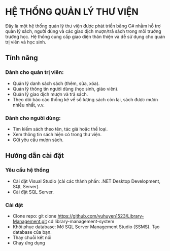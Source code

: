# HỆ THỐNG QUẢN LÝ THƯ VIỆN
Đây là một hệ thống quản lý thư viện được phát triển bằng C# nhằm hỗ trợ quản lý sách, người dùng và các giao dịch mượn/trả sách trong môi trường trường học. Hệ thống cung cấp giao diện thân thiện và dễ sử dụng cho quản trị viên và học sinh.

## Tính năng
### Dành cho quản trị viên:
- Quản lý danh sách sách (thêm, sửa, xóa).
- Quản lý thông tin người dùng (học sinh, giáo viên).
- Quản lý giao dịch mượn và trả sách.
- Theo dõi báo cáo thống kê về số lượng sách còn lại, sách được mượn nhiều nhất, v.v.

### Dành cho người dùng:
- Tìm kiếm sách theo tên, tác giả hoặc thể loại.
- Xem thông tin sách hiện có trong thư viện.
- Gửi yêu cầu mượn sách.

## Hướng dẫn cài đặt
### Yêu cầu hệ thống
- Cài đặt Visual Studio (cài các thành phần: .NET Desktop Development, SQL Server).
- Cài đặt SQL Server.
### Cài đặt
- Clone repo:
    git clone https://github.com/vuhuyen1523/Library-Management.git
    cd library-management-system
- Khôi phục database:
    Mở SQL Server Management Studio (SSMS).
    Tạo database của bạn.
- Thay chuỗi kết nối
- Chạy ứng dụng
